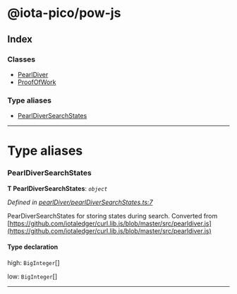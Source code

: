 


#  @iota-pico/pow-js

## Index

### Classes

* [PearlDiver](classes/pearldiver.md)
* [ProofOfWork](classes/proofofwork.md)


### Type aliases

* [PearlDiverSearchStates](#pearldiversearchstates)



---
# Type aliases
<a id="pearldiversearchstates"></a>

###  PearlDiverSearchStates

**Τ PearlDiverSearchStates**:  *`object`* 

*Defined in [pearlDiver/pearlDiverSearchStates.ts:7](https://github.com/iotaeco/iota-pico-pow-js/blob/7916896/src/pearlDiver/pearlDiverSearchStates.ts#L7)*



PearDiverSearchStates for storing states during search. Converted from [https://github.com/iotaledger/curl.lib.js/blob/master/src/pearldiver.js](https://github.com/iotaledger/curl.lib.js/blob/master/src/pearldiver.js)

#### Type declaration




 high: `BigInteger`[]






 low: `BigInteger`[]







___


